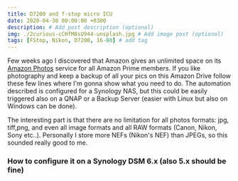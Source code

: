 ```yaml
---
title: D7200 and f-stop micro ICU
date: 2020-04-30 00:00:00 +0300
description: # Add post description (optional)
img: ./2curious-cCHfM8sU944-unsplash.jpg # Add image post (optional)
tags: [FStop, Nikon, D7200, 16-80] # add tag
---
```


Few weeks ago I discovered that Amazon gives an unlimited space on its [Amazon Photos] service for all Amazon Prime members. If you like photography and keep a backup of all your pics on this Amazon Drive follow these few lines where I'm gonna show what you need to do. The automation described is configured for a Synology NAS, but this could be easily triggered also on a QNAP or a Backup Server (easier with Linux but also on Windows can be done).

The interesting part is that there are no limitation for all photos formats: jpg, tiff,png, and even all image formats and all RAW formats (Canon, Nikon, Sony etc..). Personally I store more NEFs (Nikon's NEF) than JPEGs, so this sounded really good to me.

### How to configure it on a Synology DSM 6.x (also 5.x should be fine)


[Amazon Photos]: https://www.amazon.it/b?_encoding=UTF8&%2AVersion%2A=1&%2Aentries%2A=0&node=12935593031